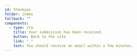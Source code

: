 ```yaml
---
id: thankyou
folder: index
fallback: ""
components:
  - type: cta
    title: Your submission has been received.
    button: Back to the site
    link: "."
    text: You should receive an email within a few minutes.
---
```


